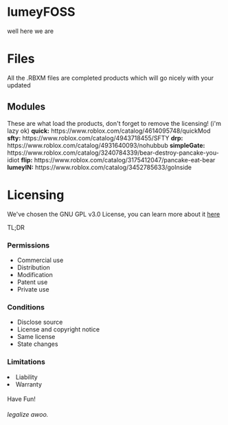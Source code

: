 # lumeyFOSS
well here we are

<h1> Files </h1>
All the .RBXM files are completed products which will go nicely with your updated
<h2> Modules </h2>
These are what load the products, don't forget to remove the licensing! (i'm lazy ok)
<b>quick:</b> https://www.roblox.com/catalog/4614095748/quickMod
<b>sfty:</b> https://www.roblox.com/catalog/4943718455/SFTY
<b>drp:</b> https://www.roblox.com/catalog/4931640093/nohubbub
<b>simpleGate:</b> https://www.roblox.com/catalog/3240784339/bear-destroy-pancake-you-idiot
<b>flip:</b> https://www.roblox.com/catalog/3175412047/pancake-eat-bear
<b>lumeyIN:</b> https://www.roblox.com/catalog/3452785633/goInside
<h1>Licensing</h1>
<p>We've chosen the GNU GPL v3.0 License, you can learn more about it <a href="https://choosealicense.com/licenses/gpl-3.0/">here</a></p>
TL;DR
<h3> Permissions </h3>
<ul>
 <li>Commercial use</li>
 <li>Distribution</li>
 <li>Modification</li>
 <li>Patent use</li>
 <li>Private use</li>
</ul>
 <h3> Conditions </h3>
<ul>
 <li>Disclose source</li>
 <li>License and copyright notice</li>
 <li>Same license</li>
 <li>State changes</li>
</ul>
<h3> Limitations </h3
<ul>  
 <li>Liability</li>
 <li>Warranty</li>
</ul>
<br>
Have Fun!
<br>
<h6> legalize awoo. </h6>

